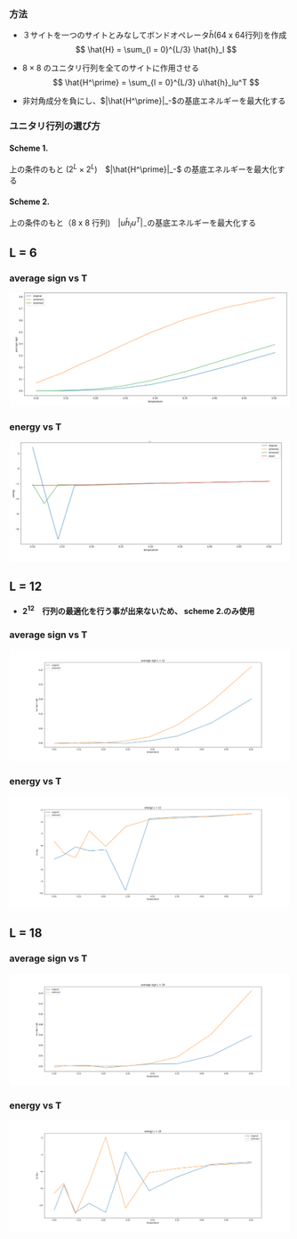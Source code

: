
### 方法
- ３サイトを一つのサイトとみなしてボンドオペレータ$\hat{h}$(64 x 64行列)を作成
$$
\hat{H} = \sum_{l = 0}^{L/3} \hat{h}_l
$$
- $8 \times 8$ のユニタリ行列を全てのサイトに作用させる
$$
\hat{H^\prime} = \sum_{l = 0}^{L/3} u\hat{h}_lu^T
$$

- 非対角成分を負にし、$|\hat{H^\prime}|_-$の基底エネルギーを最大化する

### ユニタリ行列の選び方

#### Scheme 1.
上の条件のもと ($2^L \times 2^L$)　$|\hat{H^\prime}|_-$ の基底エネルギーを最大化する

#### Scheme 2.
上の条件のもと（8 x 8 行列)　$|u\hat{h}_lu^T|_-$の基底エネルギーを最大化する

## L = 6

### average sign vs T

![](img/MG_sign_L6.png)


### energy vs T
![](img/MG_energy_L6.png)

## L = 12
- #### $2^{12}$　行列の最適化を行う事が出来ないため、 scheme 2.のみ使用
### average sign vs T

![](img/MG_sign_L12.png)


### energy vs T
![](img/MG_energy_L12.png)

## L = 18
### average sign vs T

![](img/MG_sign_L18.png)


### energy vs T
![](img/MG_energy_L18.png)